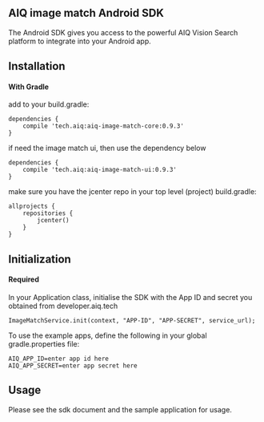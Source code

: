 AIQ image match Android SDK
-----------------

The Android SDK gives you access to the powerful AIQ Vision Search platform
to integrate into your Android app.

Installation
------------

#### With Gradle

add to your build.gradle:

```
dependencies {
    compile 'tech.aiq:aiq-image-match-core:0.9.3'
}
```
if need the image match ui, then use the dependency below

```
dependencies {
    compile 'tech.aiq:aiq-image-match-ui:0.9.3'
}
```

make sure you have the jcenter repo in your top level (project) build.gradle:

```
allprojects {
    repositories {
        jcenter()
    }
}
```

Initialization
---------------

#### Required

In your Application class, initialise the SDK with the App ID and secret you obtained from developer.aiq.tech
 
```
ImageMatchService.init(context, "APP-ID", "APP-SECRET", service_url);
```

To use the example apps, define the following in your global gradle.properties file:

```
AIQ_APP_ID=enter app id here
AIQ_APP_SECRET=enter app secret here
```

Usage
-----

Please see the sdk document and the sample application for usage.
